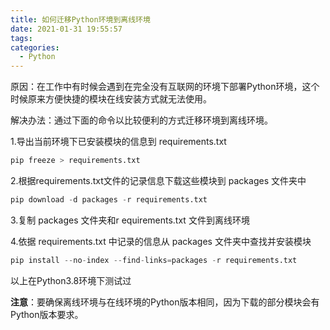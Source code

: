 ```yaml
---
title: 如何迁移Python环境到离线环境
date: 2021-01-31 19:55:57
tags:
categories: 
  - Python
---
```

原因：在工作中有时候会遇到在完全没有互联网的环境下部署Python环境，这个时候原来方便快捷的模块在线安装方式就无法使用。

<!--more-->

解决办法：通过下面的命令以比较便利的方式迁移环境到离线环境。

1.导出当前环境下已安装模块的信息到 requirements.txt

```python
pip freeze > requirements.txt
```

2.根据requirements.txt文件的记录信息下载这些模块到 packages 文件夹中

```python
pip download -d packages -r requirements.txt
```

3.复制 packages 文件夹和r equirements.txt 文件到离线环境



4.依据 requirements.txt 中记录的信息从 packages 文件夹中查找并安装模块

```python
pip install --no-index --find-links=packages -r requirements.txt
```

以上在Python3.8环境下测试过

**注意**：要确保离线环境与在线环境的Python版本相同，因为下载的部分模块会有Python版本要求。